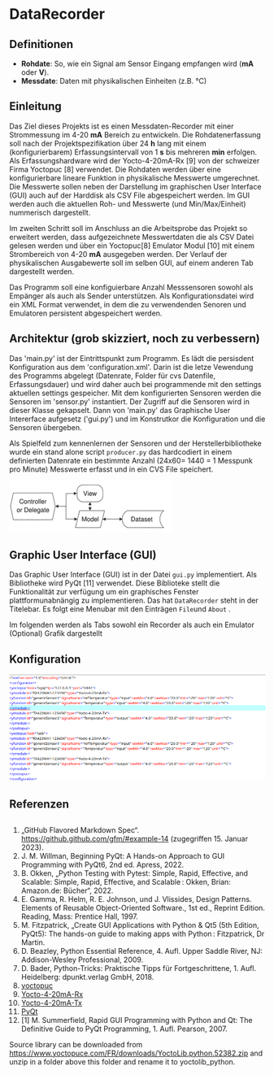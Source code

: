 # DataRecorder

## Definitionen
- **Rohdate**: So, wie ein Signal am Sensor Eingang empfangen wird (**mA** oder **V**).
- **Messdate**: Daten mit physikalischen Einheiten (z.B. °C)

## Einleitung
Das Ziel dieses Projekts ist es einen Messdaten-Recorder mit einer Strommessung im 4-20 **mA** Bereich zu entwickeln. Die Rohdatenerfassung  soll nach der Projektspezifikation über 24 **h** lang mit einem (konfigurierbarem) Erfassungsintervall von 1 **s** bis mehreren **min** erfolgen. Als Erfassungshardware wird der Yocto-4-20mA-Rx [9] von der schweizer Firma Yoctopuc [8] verwendet. Die Rohdaten werden über eine konfigurierbare lineare Funktion in physikalische Messwerte umgerechnet. Die Messwerte sollen neben der Darstellung im graphischen User Interface (GUI) auch auf der Harddisk als CSV File abgespeichert werden. Im GUI werden auch die aktuellen Roh- und Messwerte (und Min/Max/Einheit) nummerisch dargestellt.

Im zweiten Schritt soll im Anschluss an die Arbeitsprobe das Projekt so erweitert werden, dass aufgezeichnete Messwertdaten die als CSV Datei gelesen werden und über ein Yoctopuc[8] Emulator Modul [10] mit einem Strombereich von 4-20 **mA** ausgegeben werden. Der Verlauf der physikalischen Ausgabewerte soll im selben GUI, auf einem anderen Tab dargestellt werden.

Das Programm soll eine konfiguierbare Anzahl Messsensoren sowohl als Empänger als auch als Sender unterstützen. Als Konfigurationsdatei wird ein XML Format verwendet, in dem die zu verwendenden Senoren und Emulatoren persistent abgespeichert werden.

## Architektur (grob skizziert, noch zu verbessern)
Das 'main.py' ist der Eintrittspunkt zum Programm. Es lädt die persisdent Konfiguration aus dem 'configuration.xml'. Darin ist die letze Vewendung des Programms abgelegt (Datenrate, Folder für cvs Datenfile, Erfassungsdauer) und wird daher auch bei programmende mit den settings aktuellen settings gespeicher. Mit dem konfigurierten Sensoren werden die Sensoren im 'sensor.py' instantiert. Der Zugriff auf die Sensoren wird in dieser Klasse gekapselt. Dann von 'main.py' das Graphische User Intererface aufgesetz ('gui.py') und im Konstrutkor die Konfiguration und die Sensoren übergeben.

Als Spielfeld zum kennenlernen der Sensoren und der Herstellerbibliotheke wurde ein stand alone script `producer.py` das hardcodiert in einem definierten Datenrate ein bestimmte Anzahl (24x60= 1440 = 1 Messpunk pro Minute) Messwerte erfasst und in ein CVS File speichert.
 
![Model View Controller Aufbau](./mvc.png)

## Graphic User Interface (GUI)
Das Graphic User Interface (GUI) ist in der Datei `gui.py` implementiert. Als Bibliotheke wird PyQt [11] verwendet. Diese Biblioteke stellt die Funktionalität zur verfügung um ein graphisches Fenster plattformunabnängig zu implementieren. Das hat `DataRecorder` steht in der Titelebar. Es folgt eine Menubar mit den Einträgen `File`und `About` .

Im folgenden werden als Tabs sowohl ein Recorder als auch ein Emulator (Optional) Grafik dargestellt

## Konfiguration
![Xml Konfiguration](./xmlConfig.png)
## Referenzen

## 
1. „GitHub Flavored Markdown Spec“. https://github.github.com/gfm/#example-14 (zugegriffen 15. Januar 2023).
2. J. M. Willman, Beginning PyQt: A Hands-on Approach to GUI Programming with PyQt6, 2nd ed. Apress, 2022.
3. B. Okken, „Python Testing with Pytest: Simple, Rapid, Effective, and Scalable: Simple, Rapid, Effective, and Scalable : Okken, Brian: Amazon.de: Bücher“, 2022. 
4. E. Gamma, R. Helm, R. E. Johnson, und J. Vlissides, Design Patterns. Elements of Reusable Object-Oriented Software., 1st ed., Reprint Edition. Reading, Mass: Prentice Hall, 1997.
5. M. Fitzpatrick, „Create GUI Applications with Python & Qt5 (5th Edition, PyQt5): The hands-on guide to making apps with Python : Fitzpatrick, Dr Martin.
6. D. Beazley, Python Essential Reference, 4. Aufl. Upper Saddle River, NJ: Addison-Wesley Professional, 2009.
7. D. Bader, Python-Tricks: Praktische Tipps für Fortgeschrittene, 1. Aufl. Heidelberg: dpunkt.verlag GmbH, 2018.
8. [yoctopuc](https://www.yoctopuce.com/)
9. [Yocto-4-20mA-Rx](https://www.yoctopuce.com/EN/products/usb-electrical-interfaces/yocto-4-20ma-rx)
10. [Yocto-4-20mA-Tx](https://www.yoctopuce.com/EN/products/usb-electrical-interfaces/yocto-4-20ma-tx)
11. [PyQt](https://www.qt.io/)
12. [1] M. Summerfield, Rapid GUI Programming with Python and Qt: The Definitive Guide to PyQt Programming, 1. Aufl. Pearson, 2007.

Source library can be downloaded  from <https://www.yoctopuce.com/FR/downloads/YoctoLib.python.52382.zip> and unzip in a folder above this folder and rename it to yoctolib_python.